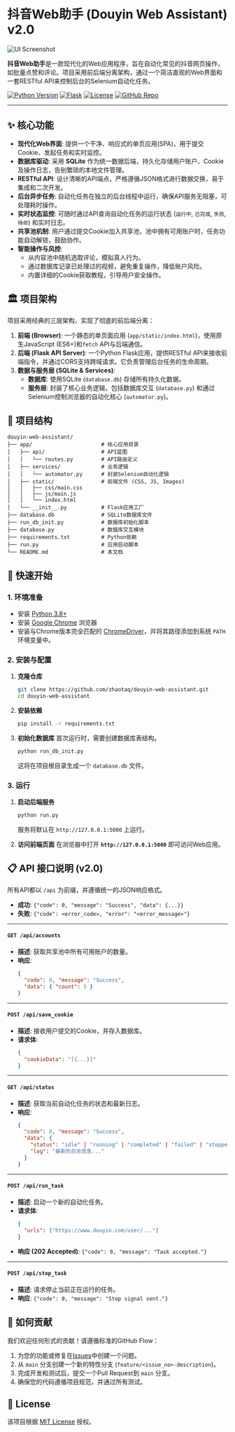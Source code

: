 # 抖音Web助手 (Douyin Web Assistant) v2.0

![UI Screenshot](app/static/img/screenshot.png) <!-- 您需要自己添加一张UI截图 -->

**抖音Web助手**是一款现代化的Web应用程序，旨在自动化常见的抖音网页操作，如批量点赞和评论。项目采用前后端分离架构，通过一个简洁直观的Web界面和一套RESTful API来控制后台的Selenium自动化任务。

[![Python Version](https://img.shields.io/badge/python-3.8+-blue.svg)](https://www.python.org/downloads/)
[![Flask](https://img.shields.io/badge/flask-2.x-green.svg)](https://flask.palletsprojects.com/)
[![License](https://img.shields.io/badge/license-MIT-lightgrey.svg)](https://opensource.org/licenses/MIT)
[![GitHub Repo](https://img.shields.io/badge/github-repo-blue)](https://github.com/zhaotaq/douyin-web-assistant)

---

## ✨ 核心功能

*   **现代化Web界面**: 提供一个干净、响应式的单页应用(SPA)，用于提交Cookie、发起任务和实时监控。
*   **数据库驱动**: 采用 **SQLite** 作为统一数据后端，持久化存储用户账户、Cookie及操作日志，告别繁琐的本地文件管理。
*   **RESTful API**: 设计清晰的API端点，严格遵循JSON格式进行数据交换，易于集成和二次开发。
*   **后台异步任务**: 自动化任务在独立的后台线程中运行，确保API服务无阻塞，可处理耗时操作。
*   **实时状态监控**: 可随时通过API查询自动化任务的运行状态 (`运行中`, `已完成`, `失败`, `待命`) 和实时日志。
*   **共享池机制**: 用户通过提交Cookie加入共享池，池中拥有可用账户时，任务功能自动解锁，鼓励协作。
*   **智能操作与风控**:
    *   从内容池中随机选取评论，模拟真人行为。
    *   通过数据库记录已处理过的视频，避免重复操作，降低账户风险。
    *   内置详细的Cookie获取教程，引导用户安全操作。

## 🏛️ 项目架构

项目采用经典的三层架构，实现了彻底的前后端分离：

1.  **前端 (Browser)**: 一个静态的单页面应用 (`app/static/index.html`)，使用原生JavaScript (ES6+)和`fetch` API与后端通信。
2.  **后端 (Flask API Server)**: 一个Python Flask应用，提供RESTful API来接收前端指令，并通过CORS支持跨域请求。它负责管理后台任务的生命周期。
3.  **数据与服务层 (SQLite & Services)**:
    *   **数据库**: 使用SQLite (`database.db`) 存储所有持久化数据。
    *   **服务层**: 封装了核心业务逻辑，包括数据库交互 (`database.py`) 和通过Selenium控制浏览器的自动化核心 (`automator.py`)。

## 📁 项目结构

```
douyin-web-assistant/
├── app/                      # 核心应用目录
│   ├── api/                  # API蓝图
│   │   └── routes.py         # API路由定义
│   ├── services/             # 业务逻辑
│   │   └── automator.py      # 封装Selenium自动化逻辑
│   ├── static/               # 前端文件 (CSS, JS, Images)
│   │   ├── css/main.css
│   │   ├── js/main.js
│   │   └── index.html
│   └── __init__.py           # Flask应用工厂
├── database.db               # SQLite数据库文件
├── run_db_init.py            # 数据库初始化脚本
├── database.py               # 数据库交互模块
├── requirements.txt          # Python依赖
├── run.py                    # 应用启动脚本
└── README.md                 # 本文档
```

## 🚀 快速开始

### 1. 环境准备

*   安装 [Python 3.8+](https://www.python.org/downloads/)
*   安装 [Google Chrome](https://www.google.com/chrome/) 浏览器
*   安装与Chrome版本完全匹配的 [ChromeDriver](https://googlechromelabs.github.io/chrome-for-testing/)，并将其路径添加到系统 `PATH` 环境变量中。

### 2. 安装与配置

1.  **克隆仓库**
    ```bash
    git clone https://github.com/zhaotaq/douyin-web-assistant.git
    cd douyin-web-assistant
    ```

2.  **安装依赖**
    ```bash
    pip install -r requirements.txt
    ```

3.  **初始化数据库**
    首次运行时，需要创建数据库表结构。
    ```bash
    python run_db_init.py
    ```
    这将在项目根目录生成一个 `database.db` 文件。

### 3. 运行

1.  **启动后端服务**
    ```bash
    python run.py
    ```
    服务将默认在 `http://127.0.0.1:5000` 上运行。

2.  **访问前端页面**
    在浏览器中打开 **`http://127.0.0.1:5000`** 即可访问Web应用。

## 📋 API 接口说明 (v2.0)

所有API都以 `/api` 为前缀，并遵循统一的JSON响应格式。

*   **成功**: `{"code": 0, "message": "Success", "data": {...}}`
*   **失败**: `{"code": <error_code>, "error": "<error_message>"}`

---

#### `GET /api/accounts`

*   **描述**: 获取共享池中所有可用账户的数量。
*   **响应**:
    ```json
    {
      "code": 0, "message": "Success",
      "data": { "count": 5 }
    }
    ```

---

#### `POST /api/save_cookie`

*   **描述**: 接收用户提交的Cookie，并存入数据库。
*   **请求体**:
    ```json
    {
      "cookieData": "[{...}]"
    }
    ```

---

#### `GET /api/status`

*   **描述**: 获取当前自动化任务的状态和最新日志。
*   **响应**:
    ```json
    {
      "code": 0, "message": "Success",
      "data": {
        "status": "idle" | "running" | "completed" | "failed" | "stopped",
        "log": "最新的日志信息..."
      }
    }
    ```

---

#### `POST /api/run_task`

*   **描述**: 启动一个新的自动化任务。
*   **请求体**:
    ```json
    {
      "urls": ["https://www.douyin.com/user/..."]
    }
    ```
*   **响应 (202 Accepted)**: `{"code": 0, "message": "Task accepted."}`

---

#### `POST /api/stop_task`

*   **描述**: 请求停止当前正在运行的任务。
*   **响应**: `{"code": 0, "message": "Stop signal sent."}`

## 🤝 如何贡献

我们欢迎任何形式的贡献！请遵循标准的GitHub Flow：

1.  为您的功能或修复在[Issues](https://github.com/zhaotaq/douyin-web-assistant/issues)中创建一个问题。
2.  从 `main` 分支创建一个新的特性分支 (`feature/<issue_no>-description`)。
3.  完成开发和测试后，提交一个Pull Request到 `main` 分支。
4.  确保您的代码遵循项目规范，并通过所有测试。

## 📄 License

该项目根据 [MIT License](LICENSE) 授权。